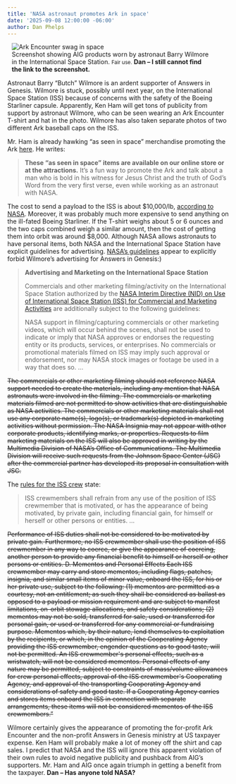 ```yaml
---
title: 'NASA astronaut promotes Ark in space'
date: '2025-09-08 12:00:00 -06:00'
author: Dan Phelps
---
```


<figure class="on-the-left-side" style="margin-top: 10px; margin-right: 40px; margin-bottom: 10px; margin-left: 10px;">
<img src="/uploads/2024/Phelps_Ham_Astronaut.jpg" alt="Ark Encounter swag in space"/>
<figcaption><a href=""></a>Screenshot showing AIG products worn by astronaut Barry Wilmore in the International Space Station. <small>Fair use.</small> <strong> Dan – I still cannot find the link to the screenshot. </strong>
</figcaption>
</figure>

Astronaut Barry “Butch” Wilmore is an ardent supporter of Answers in Genesis. Wilmore is stuck, possibly until next year, on the International Space Station (ISS) because of concerns with the safety of the Boeing Starliner capsule. Apparently, Ken Ham will get tons of publicity from support by astronaut Wilmore, who can be seen wearing an Ark Encounter T-shirt and hat in the photo. Wilmore has also taken separate photos of two different Ark baseball caps on the ISS. 

Mr. Ham is already hawking “as seen in space” merchandise promoting the Ark <a href=”https://answersingenesis.org/blogs/ken-ham/2024/08/30/as-seen-in-space/”>here</a>. He writes:

<blockquote><strong>These “as seen in space” items are available on our online store or at the attractions.</strong> It’s a fun way to promote the Ark and talk about a man who is bold in his witness for Jesus Christ and the truth of God’s Word from the very first verse, even while working as an astronaut with NASA.</blockquote>

The cost to send a payload to the ISS is about $10,000/lb, <a href=”https://www.nasa.gov/humans-in-space/commercial-and-marketing-pricing-policy/”>according to NASA</a>. Moreover, it was probably much more expensive to send anything on the ill-fated Boeing Starliner. If the T-shirt weighs about 5 or 6 ounces and the two caps combined weigh a similar amount, then the cost of getting them into orbit was around $8,000. Although NASA allows astronauts to have personal items, both NASA and the International Space Station have explicit guidelines for advertising.  <a href="https://www.nasa.gov/nasa-brand-center/advertising-guidelines/">NASA’s guidelines</a> appear to explicitly forbid Wilmore’s advertising for Answers in Genesis:) 


<blockquote><p><strong> Advertising and Marketing on the International Space Station </strong> </p>
<p> Commercials and other marketing filming/activity on the International Space Station authorized by the <a href="https://www3.nasa.gov/sites/default/files/atoms/files/s1701746119060610280_1.pdf"> NASA Interim Directive (NID) on Use of International Space Station (ISS) for Commercial and Marketing Activities</a> are additionally subject to the following guidelines: </p>
<p> NASA support in filming/capturing commercials or other marketing videos, which will occur behind the scenes, shall not be used to indicate or imply that NASA approves or endorses the requesting entity or its products, services, or enterprises. No commercials or promotional materials filmed on ISS may imply such approval or endorsement, nor may NASA stock images or footage be used in a way that does so. … </p> </blockquote>

<strike>The commercials or other marketing filming should not reference NASA support needed to create the materials, including any mention that NASA astronauts were involved in the filming.
The commercials or marketing materials filmed are not permitted to show activities that are distinguishable as NASA activities.
The commercials or other marketing materials shall not use any corporate name(s), logo(s), or trademark(s) depicted in marketing activities without permission.
The NASA Insignia may not appear with other corporate products, identifying marks, or properties.
Requests to film marketing materials on the ISS will also be approved in writing by the Multimedia Division of NASA’s Office of Communications. The Multimedia Division will receive such requests from the Johnson Space Center (JSC) after the commercial partner has developed its proposal in consultation with JSC.</strike>

The <a href="https://www.law.cornell.edu/cfr/text/14/1214.403">rules for the ISS crew</a> state:

<blockquote> ISS crewmembers shall refrain from any use of the position of ISS crewmember that is motivated, or has the appearance of being motivated, by private gain, including financial gain, for himself or herself or other persons or entities. …</blockquote>
  
  <strike> Performance of ISS duties shall not be considered to be motivated by private gain. Furthermore, no ISS crewmember shall use the position of ISS crewmember in any way to coerce, or give the appearance of coercing, another person to provide any financial benefit to himself or herself or other persons or entities. 
D. Mementos and Personal Effects 
Each ISS crewmember may carry and store mementos, including flags, patches, insignia, and similar small items of minor value, onboard the ISS, for his or her private use, subject to the following: 
(1) mementos are permitted as a courtesy, not an entitlement; as such they shall be considered as ballast as opposed to a  payload or mission requirement and are subject to manifest limitations, on-orbit stowage allocations, and safety considerations; 
(2) mementos may not be sold, transferred for sale, used or transferred for personal gain, or used or transferred for any commercial or fundraising purpose.  Mementos which, by their nature, lend themselves to exploitation by the recipients, or which, in the opinion of the Cooperating Agency providing the ISS crewmember, engender questions as to good taste, will not be permitted. 
An ISS crewmember's personal effects, such as a wristwatch, will not be considered mementos. Personal effects of any nature may be permitted, subject to constraints of mass/volume allowances for crew personal effects, approval of the ISS crewmember's Cooperating Agency, and approval of the transporting Cooperating Agency and considerations of safety and good taste. 
If a Cooperating Agency carries and stores items onboard the ISS in connection with separate arrangements, these items will not be considered mementos of the ISS crewmembers.”</strike>

Wilmore certainly gives the appearance of promoting the for-profit Ark Encounter and the non-profit Answers in Genesis ministry at US taxpayer expense. Ken Ham will probably make a lot of money off the shirt and cap sales. I predict that NASA and the ISS will ignore this apparent violation of their own rules to avoid negative publicity and pushback from AIG’s supporters. Mr. Ham and AIG once again triumph in getting a benefit from the taxpayer. <strong> Dan – Has anyone told NASA? </strong>
